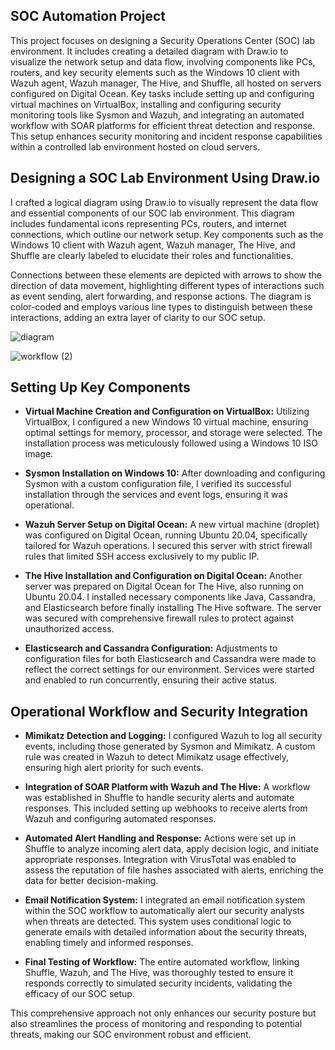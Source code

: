 ## SOC Automation Project
This project focuses on designing a Security Operations Center (SOC) lab environment. It includes creating a detailed diagram with Draw.io to visualize the network setup and data flow, involving components like PCs, routers, and key security elements such as the Windows 10 client with Wazuh agent, Wazuh manager, The Hive, and Shuffle, all hosted on servers configured on Digital Ocean. Key tasks include setting up and configuring virtual machines on VirtualBox, installing and configuring security monitoring tools like Sysmon and Wazuh, and integrating an automated workflow with SOAR platforms for efficient threat detection and response. This setup enhances security monitoring and incident response capabilities within a controlled lab environment hosted on cloud servers.

## Designing a SOC Lab Environment Using Draw.io
I crafted a logical diagram using Draw.io to visually represent the data flow and essential components of our SOC lab environment. This diagram includes fundamental icons representing PCs, routers, and internet connections, which outline our network setup. Key components such as the Windows 10 client with Wazuh agent, Wazuh manager, The Hive, and Shuffle are clearly labeled to elucidate their roles and functionalities.

Connections between these elements are depicted with arrows to show the direction of data movement, highlighting different types of interactions such as event sending, alert forwarding, and response actions. The diagram is color-coded and employs various line types to distinguish between these interactions, adding an extra layer of clarity to our SOC setup.

![diagram](https://github.com/scriptsorwhatever/SOC/assets/130718809/927d6cd7-69ab-451e-a972-9c3bf1f000d0)

![workflow (2)](https://github.com/scriptsorwhatever/SOC/assets/130718809/0cd1c754-39da-417c-8fd1-94df628ef910)

## Setting Up Key Components
- **Virtual Machine Creation and Configuration on VirtualBox:** Utilizing VirtualBox, I configured a new Windows 10 virtual machine, ensuring optimal settings for memory, processor, and storage were selected. The installation process was meticulously followed using a Windows 10 ISO image.

- **Sysmon Installation on Windows 10:** After downloading and configuring Sysmon with a custom configuration file, I verified its successful installation through the services and event logs, ensuring it was operational.

- **Wazuh Server Setup on Digital Ocean:** A new virtual machine (droplet) was configured on Digital Ocean, running Ubuntu 20.04, specifically tailored for Wazuh operations. I secured this server with strict firewall rules that limited SSH access exclusively to my public IP.

- **The Hive Installation and Configuration on Digital Ocean:** Another server was prepared on Digital Ocean for The Hive, also running on Ubuntu 20.04. I installed necessary components like Java, Cassandra, and Elasticsearch before finally installing The Hive software. The server was secured with comprehensive firewall rules to protect against unauthorized access.

- **Elasticsearch and Cassandra Configuration:** Adjustments to configuration files for both Elasticsearch and Cassandra were made to reflect the correct settings for our environment. Services were started and enabled to run concurrently, ensuring their active status.

## Operational Workflow and Security Integration
- **Mimikatz Detection and Logging:** I configured Wazuh to log all security events, including those generated by Sysmon and Mimikatz. A custom rule was created in Wazuh to detect Mimikatz usage effectively, ensuring high alert priority for such events.

- **Integration of SOAR Platform with Wazuh and The Hive:** A workflow was established in Shuffle to handle security alerts and automate responses. This included setting up webhooks to receive alerts from Wazuh and configuring automated responses.

- **Automated Alert Handling and Response:** Actions were set up in Shuffle to analyze incoming alert data, apply decision logic, and initiate appropriate responses. Integration with VirusTotal was enabled to assess the reputation of file hashes associated with alerts, enriching the data for better decision-making.

- **Email Notification System:** I integrated an email notification system within the SOC workflow to automatically alert our security analysts when threats are detected. This system uses conditional logic to generate emails with detailed information about the security threats, enabling timely and informed responses.

- **Final Testing of Workflow:** The entire automated workflow, linking Shuffle, Wazuh, and The Hive, was thoroughly tested to ensure it responds correctly to simulated security incidents, validating the efficacy of our SOC setup.

This comprehensive approach not only enhances our security posture but also streamlines the process of monitoring and responding to potential threats, making our SOC environment robust and efficient.
